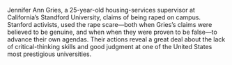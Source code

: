 Jennifer Ann Gries, a 25-year-old housing-services supervisor at California’s Standford University, claims of being raped on campus. Stanford activists, used the rape scare—both when Gries’s claims were believed to be genuine, and when when they were proven to be false—to advance their own agendas. Their actions reveal a great deal about the lack of critical-thinking skills and good judgment at one of the United States most prestigious universities.
